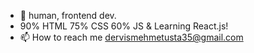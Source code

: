 - 👋 human, frontend dev.
- 90% HTML 75% CSS 60% JS & Learning React.js!
- 📫 How to reach me dervismehmetusta35@gmail.com
<!---
Khazadin/Khazadin is a ✨ special ✨ repository because its `README.md` (this file) appears on your GitHub profile.
You can click the Preview link to take a look at your changes.
--->
